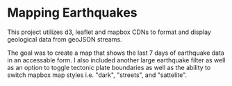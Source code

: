 # Mapping Earthquakes

This project utilizes d3, leaflet and mapbox CDNs to format and display geological data from geoJSON streams.


The goal was to create a map that shows the last 7 days of earthquake data in an accessable form. I also included another large earthquake filter as well as an option to toggle tectonic plate boundaries as well as the ability to switch mapbox map styles i.e. "dark", "streets", and "sattelite".
